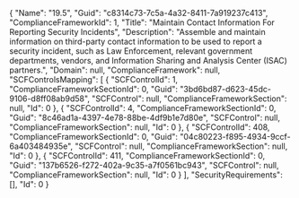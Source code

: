 {
  "Name": "19.5",
  "Guid": "c8314c73-7c5a-4a32-8411-7a919237c413",
  "ComplianceFrameworkId": 1,
  "Title": "Maintain Contact Information For Reporting Security Incidents",
  "Description": "Assemble and maintain information on third-party contact information to be used to report a security incident, such as Law Enforcement, relevant government departments, vendors, and Information Sharing and Analysis Center (ISAC) partners.",
  "Domain": null,
  "ComplianceFramework": null,
  "SCFControlsMapping": [
    {
      "SCFControlId": 1,
      "ComplianceFrameworkSectionId": 0,
      "Guid": "3bd6bd87-d623-45dc-9106-d8ff08ab9d58",
      "SCFControl": null,
      "ComplianceFrameworkSection": null,
      "Id": 0
    },
    {
      "SCFControlId": 4,
      "ComplianceFrameworkSectionId": 0,
      "Guid": "8c46ad1a-4397-4e78-88be-4df9b1e7d80e",
      "SCFControl": null,
      "ComplianceFrameworkSection": null,
      "Id": 0
    },
    {
      "SCFControlId": 408,
      "ComplianceFrameworkSectionId": 0,
      "Guid": "04c80223-f895-4934-9ccf-6a403484935e",
      "SCFControl": null,
      "ComplianceFrameworkSection": null,
      "Id": 0
    },
    {
      "SCFControlId": 411,
      "ComplianceFrameworkSectionId": 0,
      "Guid": "137b6526-f272-402a-9c35-a7f0561bc943",
      "SCFControl": null,
      "ComplianceFrameworkSection": null,
      "Id": 0
    }
  ],
  "SecurityRequirements": [],
  "Id": 0
}